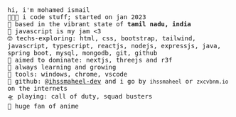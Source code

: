 <!-- README inspired by @unrealapex -->
<samp> hi, i'm mohamed ismail<br>
  👩🏼‍💻 i code stuff; started on jan 2023<br>
  🌁 based in the vibrant state of **tamil nadu, india**<br>
  💛 javascript is my jam <3 <br>
  🤓 techs-exploring: html, css, bootstrap, tailwind, javascript, typescript, reactjs, nodejs, expressjs, java, spring boot, mysql, mongodb, git, github <br>
  🎯 aimed to dominate: nextjs, threejs and r3f <br>
  🌱 always learning and growing <br>
  🧰 tools: windows, chrome, vscode <br>
  📡 github: [@ihssmaheel-dev](https://github.com/ihssmaheel-dev) and i go by `ihssmaheel` or `zxcvbnm.io` on the internets<br>
  🛸 playing: call of duty, squad busters<br>
  🎥 huge fan of anime<br>
</samp>

<!--
**ihssmaheel-dev/ihssmaheel-dev** is a ✨ _special_ ✨ repository because its `README.md` (this file) appears on your GitHub profile.

Here are some ideas to get you started:

- 🔭 I’m currently working on ...
- 🌱 I’m currently learning ...
- 👯 I’m looking to collaborate on ...
- 🤔 I’m looking for help with ...
- 💬 Ask me about ...
- 📫 How to reach me: ...
- 😄 Pronouns: ...
- ⚡ Fun fact: ...
-->
